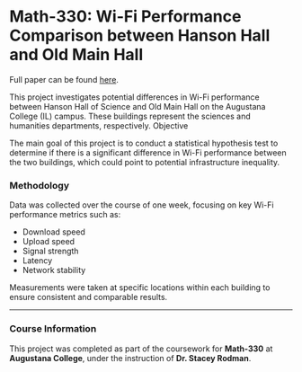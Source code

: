# Math-330: Wi-Fi Performance Comparison between Hanson Hall and Old Main Hall 

Full paper can be found [here](https://github.com/MoRevolution/330-Hypothesis-Testing/blob/main/Project-Notebook.pdf). 

This project investigates potential differences in Wi-Fi performance between Hanson Hall of Science and Old Main Hall on the Augustana College (IL) campus. These buildings represent the sciences and humanities departments, respectively.
Objective

The main goal of this project is to conduct a statistical hypothesis test to determine if there is a significant difference in Wi-Fi performance between the two buildings, which could point to potential infrastructure inequality.

### Methodology

Data was collected over the course of one week, focusing on key Wi-Fi performance metrics such as:

* Download speed
* Upload speed
* Signal strength
* Latency
* Network stability

Measurements were taken at specific locations within each building to ensure consistent and comparable results.

---

### Course Information
This project was completed as part of the coursework for **Math-330** at **Augustana College**, under the instruction of **Dr. Stacey Rodman**.

